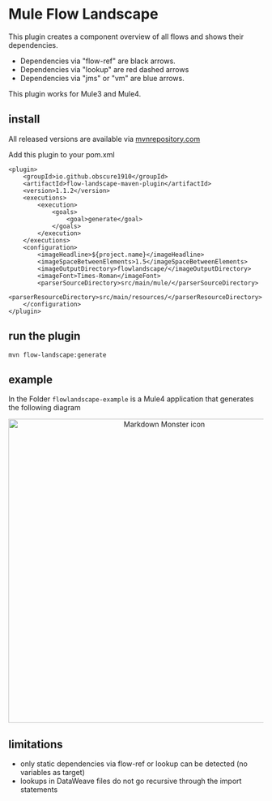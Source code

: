 # Mule Flow Landscape

This plugin creates a component overview of all flows and shows their dependencies. 
- Dependencies via "flow-ref" are black arrows. 
- Dependencies via "lookup" are red dashed arrows 
- Dependencies via "jms" or "vm" are blue arrows.

This plugin works for Mule3 and Mule4.

## install

All released versions are available via [mvnrepository.com](https://mvnrepository.com/search?q=io.github.obscure1910)


Add this plugin to your pom.xml

    <plugin>
        <groupId>io.github.obscure1910</groupId>
        <artifactId>flow-landscape-maven-plugin</artifactId>
        <version>1.1.2</version>
        <executions>
            <execution>
                <goals>
                    <goal>generate</goal>
                </goals>
            </execution>
        </executions>
        <configuration>
            <imageHeadline>${project.name}</imageHeadline>
            <imageSpaceBetweenElements>1.5</imageSpaceBetweenElements>
            <imageOutputDirectory>flowlandscape/</imageOutputDirectory>
            <imageFont>Times-Roman</imageFont>
            <parserSourceDirectory>src/main/mule/</parserSourceDirectory>
            <parserResourceDirectory>src/main/resources/</parserResourceDirectory>
        </configuration>
    </plugin>

## run the plugin

    mvn flow-landscape:generate

## example

In the Folder `flowlandscape-example` is a Mule4 application that generates the following diagram

<img src="flow-landscape-example/flowlandscape/flowlandscape.png"
     alt="Markdown Monster icon"
     style="height: 600px; margin-left: auto; margin-right: auto; display:block; text-align:center" />

## limitations

- only static dependencies via flow-ref or lookup can be detected (no variables as target)
- lookups in DataWeave files do not go recursive through the import statements
